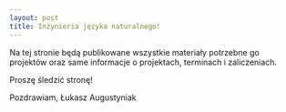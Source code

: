 ```yaml
---
layout: post
title: Inżynieria języka naturalnego!
---
```


Na tej stronie będą publikowane wszystkie materiały potrzebne go projektów oraz same informacje o projektach, terminach i zaliczeniach. 

Proszę śledzić stronę!

Pozdrawiam,
Łukasz Augustyniak
